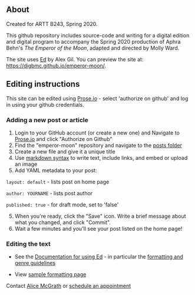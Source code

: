 ## About

Created for ARTT B243, Spring 2020.

This github repository includes source-code and writing for a digital edition and digital program to accompany the Spring 2020 production of Aphra Behn's *The Emperor of the Moon*, adapted and directed by Molly Ward.

The site uses [Ed](https://github.com/minicomp/ed) by Alex Gil. You can preview the site at: https://digbmc.github.io/emperor-moon/.


## Editing instructions

This site can be edited using [Prose.io](http://prose.io/) - select 'authorize on github' and log in using your github credentials.

### Adding a new post or article

1. Login to your GitHub account (or create a new one) and Navigate to [Prose.io](http://prose.io/) and click "Authorize on Github"
4. Find the "emperor-moon" repository and navigate to the [posts folder](http://prose.io/#digbmc/emperor-moon/tree/master/_posts)
5. Create a new file and give it a unique title
4. Use [markdown syntax](https://github.com/adam-p/markdown-here/wiki/Markdown-Cheatsheet) to write text, include links, and embed or upload an image
5. Add YAML metadata to your post:

  `layout: default` - lists post on home page

  `author: YOURNAME` - lists post author

  `published: true` - for draft mode, set to 'false'

5. When you're ready, click the "Save" icon. Write a brief message about what you changed, and click "Commit".
6. Wait a few minutes and you'll see your post listed on the home page!

### Editing the text

- See the [Documentation for using Ed](https://minicomp.github.io/ed/documentation) - in particular the [formatting and genre guidelines](https://minicomp.github.io/ed/documentation/#markdown-and-kramdown)

- View [sample formatting page](playtext.md)


Contact [Alice McGrath](mailto:amcgrath1@brynmawr.edu) or [schedule an appointment](https://calendly.com/amcgrath1)

